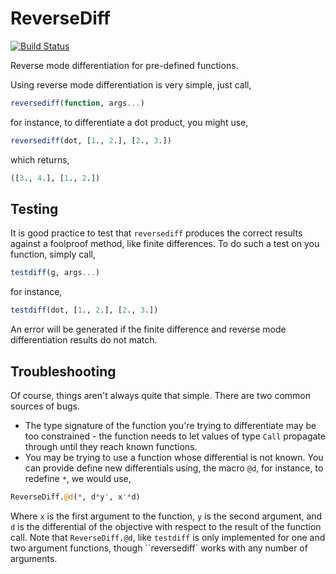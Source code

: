 # ReverseDiff

[![Build Status](https://travis-ci.org/LaurenceA/ReverseDiff.jl.png)](https://travis-ci.org/LaurenceA/ReverseDiff.jl)

Reverse mode differentiation for pre-defined functions.

Using reverse mode differentiation is very simple, just call,
```julia
reversediff(function, args...)
```
for instance, to differentiate a dot product, you might use,
```julia
reversediff(dot, [1., 2.], [2., 3.])
```
which returns,
```julia
([3., 4.], [1., 2.])
```

Testing
-------
It is good practice to test that `reversediff` produces the correct results against a foolproof method, like finite differences.
To do such a test on you function, simply call,
```julia
testdiff(g, args...)
```
for instance,
```julia
testdiff(dot, [1., 2.], [2., 3.])
```
An error will be generated if the finite difference and reverse mode differentiation results do not match.

Troubleshooting
---------------
Of course, things aren't always quite that simple.
There are two common sources of bugs.
- The type signature of the function you're trying to differentiate may be too constrained - the function needs to let values of type `Call` propagate through until they reach known functions.
- You may be trying to use a function whose differential is not known.  You can provide define new differentials using, the macro `@d`, for instance, to redefine `*`, we would use,
```julia
ReverseDiff.@d(*, d*y', x'*d)
```
Where `x` is the first argument to the function, `y` is the second argument, and `d` is the differential of the objective with respect to the result of the function call.
Note that `ReverseDiff.@d`, like `testdiff` is only implemented for one and two argument functions, though ``reversediff` works with any number of arguments.
